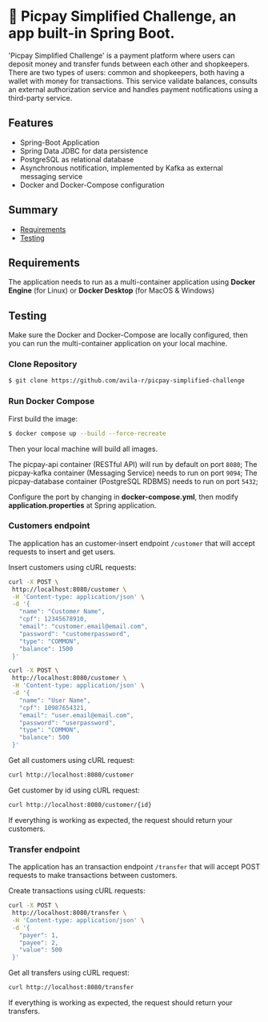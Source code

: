 # 🌱 Picpay Simplified Challenge, an app built-in Spring Boot.

'Picpay Simplified Challenge' is a payment platform where users can deposit money and transfer funds between each other and shopkeepers. There are two types of users: common and shopkeepers, both having a wallet with money for transactions. This service validate balances, consults an external authorization service and handles payment notifications using a third-party service.

## Features

* Spring-Boot Application
* Spring Data JDBC for data persistence
* PostgreSQL as relational database
* Asynchronous notification, implemented by Kafka as external messaging service 
* Docker and Docker-Compose configuration 


## Summary

- [Requirements](#requirements)
- [Testing](#testing)

## Requirements
The application needs to run as a multi-container application using **Docker Engine** (for Linux) or **Docker Desktop** (for MacOS & Windows)

## Testing
Make sure the Docker and Docker-Compose are locally configured, then you can run the multi-container application on your local machine.

### Clone Repository
```bash
$ git clone https://github.com/avila-r/picpay-simplified-challenge
```

### Run Docker Compose

First build the image:
```bash
$ docker compose up --build --force-recreate
```

Then your local machine will build all images. 

The picpay-api container (RESTful API) will run by default on port `8080`;
The picpay-kafka container (Messaging Service) needs to run on port `9094`;
The picpay-database container (PostgreSQL RDBMS) needs to run on port `5432`;

Configure the port by changing in __docker-compose.yml__, then modify __application.properties__ at Spring application.

### Customers endpoint
The application has an customer-insert endpoint `/customer` that will accept requests to insert and get users.

 Insert customers using cURL requests:
 ```bash
curl -X POST \
  http://localhost:8080/customer \
  -H 'Content-type: application/json' \
  -d '{
    "name": "Customer Name",
    "cpf": 12345678910,
    "email": "customer.email@email.com",
    "password": "customerpassword",
    "type": "COMMON",
    "balance": 1500 
  }'
```
 ```bash
curl -X POST \
  http://localhost:8080/customer \
  -H 'Content-type: application/json' \
  -d '{
    "name": "User Name",
    "cpf": 10987654321,
    "email": "user.email@email.com",
    "password": "userpassword",
    "type": "COMMON",
    "balance": 500
  }'
```

 Get all customers using cURL request:
 ```bash
curl http://localhost:8080/customer
```
 Get customer by id using cURL request:
 ```bash
curl http://localhost:8080/customer/{id}
```

If everything is working as expected, the request should return your customers.

### Transfer endpoint
The application has an transaction endpoint `/transfer` that will accept POST requests to make transactions between customers.

 Create transactions using cURL requests:
 ```bash
curl -X POST \
  http://localhost:8080/transfer \
  -H 'Content-type: application/json' \
  -d '{
    "payer": 1,
    "payee": 2,
    "value": 500 
  }'
```

 Get all transfers using cURL request:
 ```bash
curl http://localhost:8080/transfer
```

If everything is working as expected, the request should return your transfers.